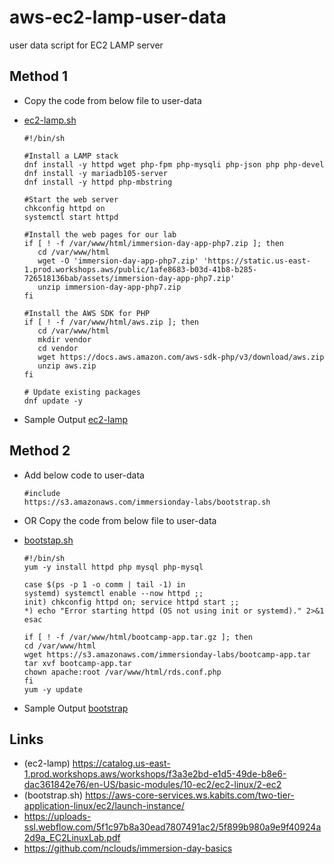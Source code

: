 # aws-ec2-lamp-user-data
user data script for EC2 LAMP server 

## Method 1
- Copy the code from below file to user-data
- [ec2-lamp.sh](./ec2-lamp.sh)

  ```
  #!/bin/sh
  ​
  #Install a LAMP stack
  dnf install -y httpd wget php-fpm php-mysqli php-json php php-devel
  dnf install -y mariadb105-server
  dnf install -y httpd php-mbstring
  ​
  #Start the web server
  chkconfig httpd on
  systemctl start httpd
  ​
  #Install the web pages for our lab
  if [ ! -f /var/www/html/immersion-day-app-php7.zip ]; then
     cd /var/www/html
     wget -O 'immersion-day-app-php7.zip' 'https://static.us-east-1.prod.workshops.aws/public/1afe8683-b03d-41b8-b285-726518136bab/assets/immersion-day-app-php7.zip'
     unzip immersion-day-app-php7.zip
  fi
  ​
  #Install the AWS SDK for PHP
  if [ ! -f /var/www/html/aws.zip ]; then
     cd /var/www/html
     mkdir vendor
     cd vendor
     wget https://docs.aws.amazon.com/aws-sdk-php/v3/download/aws.zip
     unzip aws.zip
  fi
  ​
  # Update existing packages
  dnf update -y
  ```

- Sample Output
  [ec2-lamp](./imgs/ec2-lamp.png)

## Method 2

- Add below code to user-data 
  ```
  #include
  https://s3.amazonaws.com/immersionday-labs/bootstrap.sh
  ```
- OR Copy the code from below file to user-data
- [bootstap.sh](bootstarp.sh)
  ```
  #!/bin/sh
  yum -y install httpd php mysql php-mysql
  
  case $(ps -p 1 -o comm | tail -1) in
  systemd) systemctl enable --now httpd ;;
  init) chkconfig httpd on; service httpd start ;;
  *) echo "Error starting httpd (OS not using init or systemd)." 2>&1
  esac
  
  if [ ! -f /var/www/html/bootcamp-app.tar.gz ]; then
  cd /var/www/html
  wget https://s3.amazonaws.com/immersionday-labs/bootcamp-app.tar
  tar xvf bootcamp-app.tar
  chown apache:root /var/www/html/rds.conf.php
  fi
  yum -y update
  ```

- Sample Output
  [bootstrap](./imgs/bootstrap.png)
## Links
- (ec2-lamp) https://catalog.us-east-1.prod.workshops.aws/workshops/f3a3e2bd-e1d5-49de-b8e6-dac361842e76/en-US/basic-modules/10-ec2/ec2-linux/2-ec2
- (bootstrap.sh)  https://aws-core-services.ws.kabits.com/two-tier-application-linux/ec2/launch-instance/
- https://uploads-ssl.webflow.com/5f1c97b8a30ead7807491ac2/5f899b980a9e9f40924a2d9a_EC2LinuxLab.pdf
- https://github.com/nclouds/immersion-day-basics
